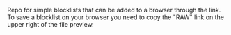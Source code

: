 Repo for simple blocklists that can be added to a browser through the link.
To save a blocklist on your browser you need to copy the "RAW" link on the upper right of the file preview.
